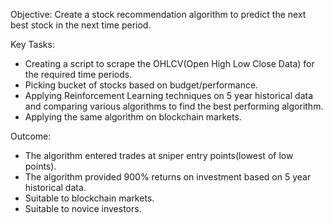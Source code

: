 Objective:
Create a stock recommendation algorithm to predict the next best stock in the next time period.


Key Tasks:
- Creating a script to scrape the OHLCV(Open High Low Close Data) for the required time periods.
- Picking bucket of stocks based on budget/performance.
- Applying Reinforcement Learning techniques on 5 year historical data and comparing various algorithms to find the best performing algorithm.
- Applying the same algorithm on blockchain markets.

Outcome:
- The algorithm entered trades at sniper entry points(lowest of low points).
- The algorithm provided 900% returns on investment based on 5 year historical data.
- Suitable to blockchain markets.
- Suitable to novice investors.

